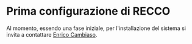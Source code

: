 # Prima configurazione di RECCO

Al momento, essendo una fase iniziale, per l'installazione del sistema si invita a contattare [Enrico Cambiaso](https://www.ieiit.cnr.it/people/Cambiaso-Enrico).
